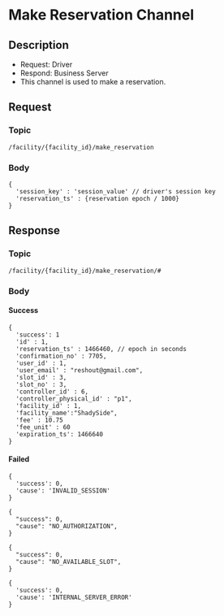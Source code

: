 # Make Reservation Channel

## Description

- Request: Driver
- Respond: Business Server
- This channel is used to make a reservation.

## Request

### Topic

```
/facility/{facility_id}/make_reservation
```

### Body
```
{
  'session_key' : 'session_value' // driver's session key
  'reservation_ts' : {reservation epoch / 1000}
}
```

## Response

### Topic

```
/facility/{facility_id}/make_reservation/#
```

### Body

#### Success

```
{
  'success': 1
  'id' : 1,
  'reservation_ts' : 1466460, // epoch in seconds
  'confirmation_no' : 7705,
  'user_id' : 1,
  'user_email' : "reshout@gmail.com",
  'slot_id' : 3,
  'slot_no' : 3,
  'controller_id' : 6,
  'controller_physical_id' : "p1",
  'facility_id' : 1,
  'facility_name':"ShadySide",
  'fee' : 10.75
  'fee_unit' : 60
  'expiration_ts': 1466640
}
```

#### Failed

```
{
  'success': 0,
  'cause': 'INVALID_SESSION'
}
```

```
{
  "success": 0,
  "cause": "NO_AUTHORIZATION",
}
```

```
{
  "success": 0,
  "cause": "NO_AVAILABLE_SLOT",
}
```

```
{
  'success': 0,
  'cause': 'INTERNAL_SERVER_ERROR'
}
```
